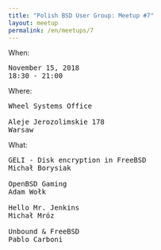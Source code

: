 ```yaml
---
title: "Polish BSD User Group: Meetup #7"
layout: meetup
permalink: /en/meetups/7
---
```

When:
<pre>
November 15, 2018
18:30 - 21:00
</pre>
Where:
<pre>
Wheel Systems Office

Aleje Jerozolimskie 178
Warsaw
</pre>
What:
<pre style="white-space: pre-wrap;">
GELI - Disk encryption in FreeBSD
Michał Borysiak

OpenBSD Gaming
Adam Wołk

Hello Mr. Jenkins
Michał Mróz

Unbound & FreeBSD
Pablo Carboni
</pre>
